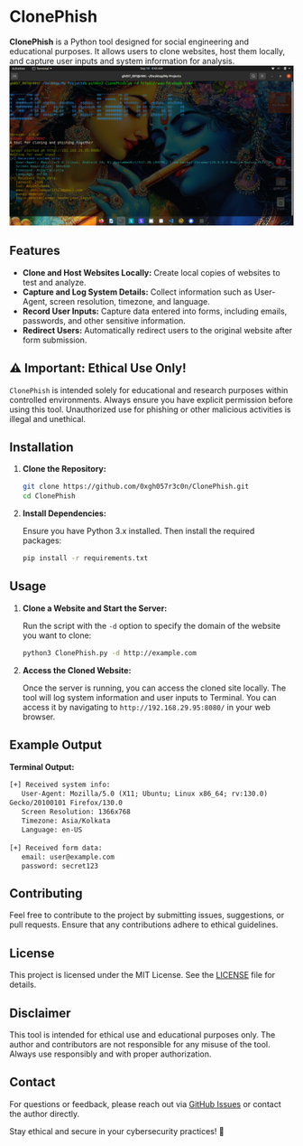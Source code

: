 # ClonePhish

**ClonePhish** is a Python tool designed for social engineering and educational purposes. It allows users to clone websites, host them locally, and capture user inputs and system information for analysis.
![logo](logo.png)

## Features

- **Clone and Host Websites Locally:** Create local copies of websites to test and analyze.
- **Capture and Log System Details:** Collect information such as User-Agent, screen resolution, timezone, and language.
- **Record User Inputs:** Capture data entered into forms, including emails, passwords, and other sensitive information.
- **Redirect Users:** Automatically redirect users to the original website after form submission.

## ⚠️ **Important: Ethical Use Only!**

`ClonePhish` is intended solely for educational and research purposes within controlled environments. Always ensure you have explicit permission before using this tool. Unauthorized use for phishing or other malicious activities is illegal and unethical.

## Installation

1. **Clone the Repository:**

   ```bash
   git clone https://github.com/0xgh057r3c0n/ClonePhish.git
   cd ClonePhish
   ```

2. **Install Dependencies:**

   Ensure you have Python 3.x installed. Then install the required packages:

   ```bash
   pip install -r requirements.txt
   ```

## Usage

1. **Clone a Website and Start the Server:**

   Run the script with the `-d` option to specify the domain of the website you want to clone:

   ```bash
   python3 ClonePhish.py -d http://example.com
   ```

2. **Access the Cloned Website:**

   Once the server is running, you can access the cloned site locally. The tool will log system information and user inputs to Terminal. You can access it by navigating to `http://192.168.29.95:8080/` in your web browser.


## Example Output

**Terminal Output:**

```
[+] Received system info:
   User-Agent: Mozilla/5.0 (X11; Ubuntu; Linux x86_64; rv:130.0) Gecko/20100101 Firefox/130.0
   Screen Resolution: 1366x768
   Timezone: Asia/Kolkata
   Language: en-US

[+] Received form data:
   email: user@example.com
   password: secret123
```

## Contributing

Feel free to contribute to the project by submitting issues, suggestions, or pull requests. Ensure that any contributions adhere to ethical guidelines.

## License

This project is licensed under the MIT License. See the [LICENSE](LICENSE) file for details.

## Disclaimer

This tool is intended for ethical use and educational purposes only. The author and contributors are not responsible for any misuse of the tool. Always use responsibly and with proper authorization.

## Contact

For questions or feedback, please reach out via [GitHub Issues](https://github.com/0xgh057r3c0n/ClonePhish/issues) or contact the author directly.

Stay ethical and secure in your cybersecurity practices! 🔐
